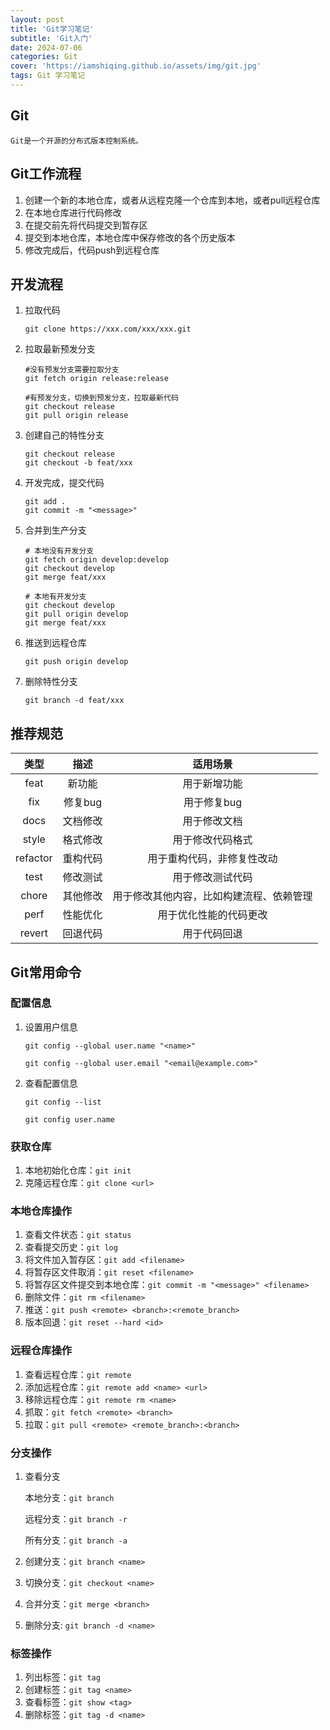 ```yaml
---
layout: post
title: 'Git学习笔记'
subtitle: 'Git入门'
date: 2024-07-06
categories: Git
cover: 'https://iamshiqing.github.io/assets/img/git.jpg'
tags: Git 学习笔记
---
```


## Git
    
    Git是一个开源的分布式版本控制系统。

## Git工作流程
1. 创建一个新的本地仓库，或者从远程克隆一个仓库到本地，或者pull远程仓库
2. 在本地仓库进行代码修改
3. 在提交前先将代码提交到暂存区
4. 提交到本地仓库，本地仓库中保存修改的各个历史版本
5. 修改完成后，代码push到远程仓库

## 开发流程

1. 拉取代码

    ```git clone https://xxx.com/xxx/xxx.git```

2. 拉取最新预发分支
    ```
    #没有预发分支需要拉取分支
    git fetch origin release:release

    #有预发分支，切换到预发分支，拉取最新代码
    git checkout release
    git pull origin release
    ```

3. 创建自己的特性分支

    ```
    git checkout release
    git checkout -b feat/xxx
    ```

4. 开发完成，提交代码

    ```
    git add .
    git commit -m "<message>"
    ```

5. 合并到生产分支

    ```
    # 本地没有开发分支
    git fetch origin develop:develop
    git checkout develop
    git merge feat/xxx

    # 本地有开发分支
    git checkout develop
    git pull origin develop
    git merge feat/xxx
    ```

6. 推送到远程仓库

    ```git push origin develop```

7. 删除特性分支

    ```git branch -d feat/xxx```


## 推荐规范

| 类型 | 描述 | 适用场景 |
| :---: | :---: | :---: |
| feat | 新功能 | 用于新增功能 |
| fix | 修复bug | 用于修复bug |
| docs | 文档修改 | 用于修改文档 |
| style | 格式修改 | 用于修改代码格式 |
| refactor | 重构代码 | 用于重构代码，非修复性改动 |
| test | 修改测试 | 用于修改测试代码 |
| chore | 其他修改 | 用于修改其他内容，比如构建流程、依赖管理 |
| perf | 性能优化 | 用于优化性能的代码更改 |
| revert | 回退代码 | 用于代码回退 |


## Git常用命令
### 配置信息
1. 设置用户信息

    ```git config --global user.name "<name>"```

    ```git config --global user.email "<email@example.com>"```

2. 查看配置信息 

    ```git config --list```

    ```git config user.name```

### 获取仓库
1. 本地初始化仓库：```git init```
2. 克隆远程仓库：```git clone <url>```

### 本地仓库操作
1. 查看文件状态：```git status```
2. 查看提交历史：```git log```
3. 将文件加入暂存区：```git add <filename>```
4. 将暂存区文件取消：```git reset <filename>```
5. 将暂存区文件提交到本地仓库：```git commit -m "<message>" <filename>```
6. 删除文件：```git rm <filename>```
7. 推送：```git push <remote> <branch>:<remote_branch>```
8. 版本回退：```git reset --hard <id>```

### 远程仓库操作
1. 查看远程仓库：```git remote```
2. 添加远程仓库：```git remote add <name> <url>```
3. 移除远程仓库：```git remote rm <name>```
4. 抓取：```git fetch <remote> <branch>```
5. 拉取：```git pull <remote> <remote_branch>:<branch>```

### 分支操作
1. 查看分支

    本地分支：```git branch```

    远程分支：```git branch -r```

    所有分支：```git branch -a```

2. 创建分支：```git branch <name>```
3. 切换分支：```git checkout <name>```
4. 合并分支：```git merge <branch>```
5. 删除分支: ```git branch -d <name>```

### 标签操作
1. 列出标签：```git tag```
2. 创建标签：```git tag <name>```
3. 查看标签：```git show <tag>```
4. 删除标签：```git tag -d <name>```


